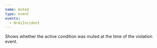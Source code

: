```yaml
---
name: muted
type: event
events:
  - NrAiIncident
---
```


Shows whether the active condition was muted at the time of the violation event.